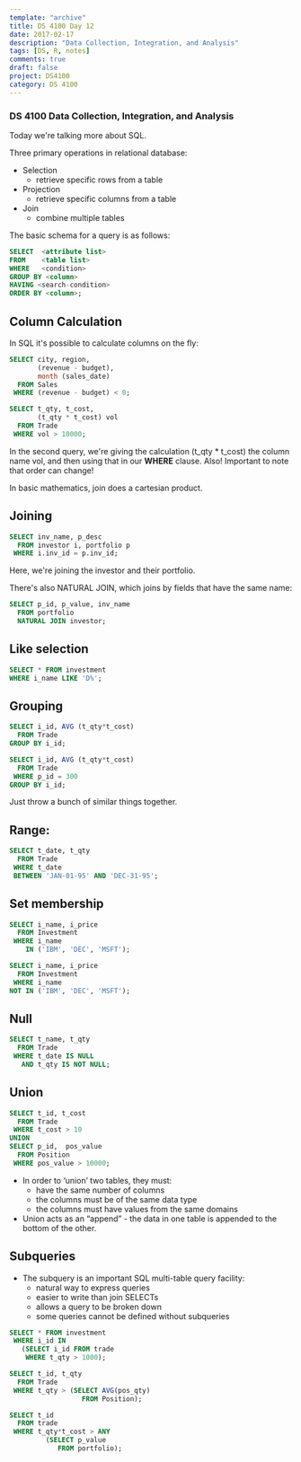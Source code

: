 ```yaml
---
template: "archive"
title: DS 4100 Day 12
date: 2017-02-17
description: "Data Collection, Integration, and Analysis"
tags: [DS, R, notes]
comments: true
draft: false
project: DS4100
category: DS 4100
---
```


### DS 4100 Data Collection, Integration, and Analysis

Today we're talking more about SQL.

Three primary operations in relational database:

* Selection
	* retrieve specific rows from a table
* Projection
	* retrieve specific columns from a table
* Join
	* combine multiple tables

The basic schema for a query is as follows:

~~~ sql
SELECT 	<attribute list>
FROM 	<table list>
WHERE 	<condition>
GROUP BY <column>
HAVING <search-condition>
ORDER BY <column>;
~~~

## Column Calculation

In SQL it's possible to calculate columns on the fly:

~~~ sql
SELECT city, region, 
       (revenue - budget),
       month (sales_date)
  FROM Sales
 WHERE (revenue - budget) < 0;

SELECT t_qty, t_cost, 
       (t_qty * t_cost) vol
  FROM Trade
 WHERE vol > 10000;
~~~

In the second query, we're giving the calculation (t_qty * t_cost) the column name vol, and then using that in our **WHERE** clause.
Also! Important to note that order can change!

In basic mathematics, join does a cartesian product. 

## Joining

~~~ sql
SELECT inv_name, p_desc
  FROM investor i, portfolio p
 WHERE i.inv_id = p.inv_id;
~~~

Here, we're joining the investor and their portfolio.

There's also NATURAL JOIN, which joins by fields that have the same name:

~~~ sql
SELECT p_id, p_value, inv_name
  FROM portfolio 
  NATURAL JOIN investor;

~~~

## Like selection

~~~ sql
SELECT * FROM investment
WHERE i_name LIKE 'D%';
~~~


## Grouping

~~~ sql
SELECT i_id, AVG (t_qty*t_cost)
  FROM Trade
GROUP BY i_id;

SELECT i_id, AVG (t_qty*t_cost)
  FROM Trade
 WHERE p_id = 300
GROUP BY i_id;

~~~

Just throw a bunch of similar things together.

## Range:

~~~ sql
SELECT t_date, t_qty
  FROM Trade
 WHERE t_date 
 BETWEEN 'JAN-01-95' AND 'DEC-31-95';
~~~

## Set membership

~~~ sql
SELECT i_name, i_price
  FROM Investment
 WHERE i_name 
    IN ('IBM', 'DEC', 'MSFT');

SELECT i_name, i_price
  FROM Investment
 WHERE i_name 
NOT IN ('IBM', 'DEC', 'MSFT');

~~~

## Null

~~~ sql
SELECT t_name, t_qty
  FROM Trade
 WHERE t_date IS NULL
   AND t_qty IS NOT NULL; 
~~~


## Union

~~~ sql
SELECT t_id, t_cost
  FROM Trade
 WHERE t_cost > 10
UNION
SELECT p_id,  pos_value
  FROM Position
 WHERE pos_value > 10000;
~~~

* In order to ‘union’ two tables, they must:
	* have the same number of columns
	* the columns must be of the same data type
	* the columns must have values from the same domains
* Union acts as an “append” - the data in one table is appended to the bottom of the other.

## Subqueries

* The subquery is an important SQL multi-table query facility:
	* natural way to express queries
	* easier to write than join SELECTs
	* allows a query to be broken down
	* some queries cannot be defined without subqueries

~~~ sql
SELECT * FROM investment
 WHERE i_id IN 
   (SELECT i_id FROM trade
    WHERE t_qty > 1000);
~~~

~~~ sql
SELECT t_id, t_qty
  FROM Trade
 WHERE t_qty > (SELECT AVG(pos_qty)
                  FROM Position);
~~~

~~~ sql
SELECT t_id
  FROM trade
 WHERE t_qty*t_cost > ANY
         (SELECT p_value
            FROM portfolio);
~~~


























